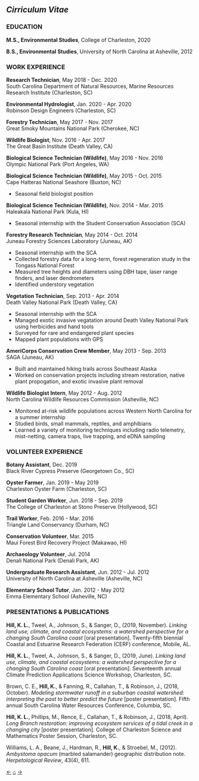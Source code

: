 ## *Cirriculum Vitae*

### EDUCATION

**M.S., Environmental Studies**, College of Charleston, 2020<br/>

**B.S., Environmental Studies**, University of North Carolina at Asheville, 2012<br/>

### WORK EXPERIENCE

**Research Technician**, May 2018 - Dec. 2020 <br/>
South Carolina Department of Natural Resources, Marine Resources Research Institute (Charleston, SC)<br/>

**Environmental Hydrologist**, Jan. 2020 - Apr. 2020<br/>
Robinson Design Engineers (Charleston, SC)<br/>

**Forestry Technician**, May 2017 - Nov. 2017<br/>
Great Smoky Mountains National Park (Cherokee, NC)<br/>

**Wildlife Biologist**, Nov. 2016 - Apr. 2017<br/>
The Great Basin Institute (Death Valley, CA)<br/>

**Biological Science Technician (Wildlife)**, May 2016 - Nov. 2016<br/>
Olympic National Park (Port Angeles, WA)<br/>

**Biological Science Technician (Wildlife)**, May 2015 - Oct. 2015<br/>
Cape Hatteras National Seashore (Buxton, NC)<br/>
- Seasonal field biologist position

**Biological Science Technician (Wildlife)**, Nov. 2014 - Mar. 2015<br/>
Haleakala National Park (Kula, HI)<br/>
- Seasonal internship with the Student Conservation Association (SCA)

**Forestry Research Technician**, May 2014 - Oct. 2014<br/>
Juneau Forestry Sciences Laboratory (Juneau, AK)<br/>
- Seasonal internship with the SCA
- Collected forestry data for a long-term, forest regeneration study in the Tongass National Forest
- Measured tree heights and diameters using DBH tape, laser range finders, and laser dendrometers
- Identified understory vegetation 

**Vegetation Technician**, Sep. 2013 - Apr. 2014<br/>
Death Valley National Park (Death Valley, CA)<br/>
- Seasonal internship with the SCA
- Managed exotic invasive vegatation around Death Valley National Park using herbicides and hand tools
- Surveyed for rare and endangered plant species
- Mapped plant populations with GPS

**AmeriCorps Conservation Crew Member**, May 2013 - Sep. 2013<br/>
SAGA (Juneau, AK)<br/>
- Built and maintained hiking trails across Southeast Alaska
- Worked on conservation projects including stream restoration, native plant propogation, and exotic invasive plant removal

**Wildlife Biologist Intern**, May 2012 - Aug. 2012<br/>
North Carolina Wildlife Resources Commission (Asheville, NC)<br/>
- Monitored at-risk wildlife populations across Western North Carolina for a summer internship
- Studied birds, small mammals, reptiles, and amphibians
- Learned a variety of monitoring techniques including radio telemetry, mist-netting, camera traps, live trapping, and eDNA sampling

### VOLUNTEER EXPERIENCE

**Botany Assistant**, Dec. 2019<br/>
Black River Cypress Preserve (Georgetown Co., SC)<br/>

**Oyster Farmer**, Jan. 2019 - May 2019<br/>
Charleston Oyster Farm (Charleston, SC)<br/>

**Student Garden Worker**, Jun. 2018 - Sep. 2019<br/>
The College of Charleston at Stono Preserve (Hollywood, SC)<br/>

**Trail Worker**, Feb. 2016 - Mar. 2016<br/>
Triangle Land Conservancy (Durham, NC)<br/>

**Conservation Volunteer**, Mar. 2015<br/>
Maui Forest Bird Recovery Project (Makawao, HI)<br/>

**Archaeology Volunteer**, Jul. 2014<br/>
Denali National Park (Denali Park, AK)<br/>

**Undergraduate Research Assistant**, Jun. 2012 - Jul. 2012<br/>
University of North Carolina at Asheville (Asheville, NC)<br/>

**Elementary School Tutor**, Jan. 2012 - May 2012<br/>
Emma Elementary School (Asheville, NC)<br/>

### PRESENTATIONS & PUBLICATIONS

__Hill, K. L.__, Tweel, A., Johnson, S., & Sanger, D., (2019, November). _Linking land use, climate, and coastal ecosystems: a watershed perspective for a changing South Carolina coast_ \[oral presentation\]. Twenty-fifth biennial Coastal and Estuarine Research Federation (CERF) conference, Mobile, AL.   

__Hill, K. L.__, Tweel, A., Johnson, S., & Sanger, D., (2019, June). _Linking land use, climate, and coastal ecosystems: a watershed perspective for a changing South Carolina coast_ \[oral presentation\]. Seventeenth annual Climate Prediction Applications Science Workshop, Charleston, SC.

Brown, C. E., __Hill, K.__, & Fanning, R., Callahan, T., & Robinson, J., (2018, October). _Modeling stormwater runoff in a suburban coastal watershed: interpreting the past to better predict the future_ \[poster presentation\]. Fifth annual South Carolina Water Resources Conference, Columbia, SC.

__Hill, K. L.__, Phillips, M., Rence, E., Callahan, T., & Robinson, J., (2018, April). _Long Branch restoration: improving ecosystem services of a tidal creek in a changing city_ \[poster presentation\]. College of Charleston Science and Mathematics Poster Session, Charleston, SC.

Williams, L. A., Beane, J., Hardman, R., __Hill, K.__, & Stroebel, M., (2012). _Ambystoma opacum_ (marbled salamander) geographic distribution note. _Herpetological Review_, 43(4), 611.<br/>

[&#8592;](./contact)     [&#8962;](./index)     [&#8594;](./thesis)
